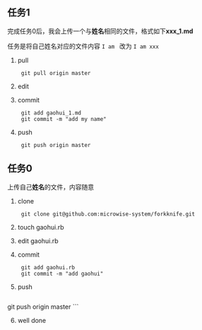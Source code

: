 ## 任务1

完成任务0后，我会上传一个与**姓名**相同的文件，格式如下**xxx_1.md**

任务是将自己姓名对应的文件内容 `I am ` 改为 `I am xxx`

1. pull

        git pull origin master

2. edit

3. commit 

        git add gaohui_1.md
        git commit -m "add my name"

4. push
        
        git push origin master

## 任务0

上传自己**姓名**的文件，内容随意

1. clone

        git clone git@github.com:microwise-system/forkknife.git

2. touch gaohui.rb

3. edit gaohui.rb

4. commit

        git add gaohui.rb
        git commit -m "add gaohui"

5. push

    ```
git push origin master
    ```

6. well done

